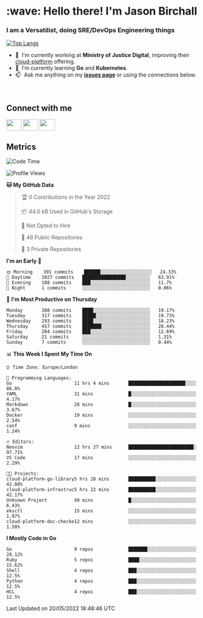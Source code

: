 <h1 align="left" id="jason-title">:wave: Hello there! I'm Jason Birchall</h1>
<h3 align="left">I am a Versatilist, doing SRE/DevOps Engineering things</h3>

[![Top Langs](https://github-readme-stats.vercel.app/api?username=jasonBirchall&show_icons=true&count_private=true&include_all_commits=true&theme=gruvbox)](https://github.com/anuraghazra/github-readme-stats)

- :office: &nbsp;I'm currently working at **Ministry of Justice Digital**, improving their [cloud-platform](https://github.com/ministryofjustice/cloud-platform) offering.
- :seedling: &nbsp;I’m currently learning **Go** and **Kubernetes**.
- :mailbox: &nbsp;Ask me anything on my **[issues page]** or using the connections below.


<br>

<h2>Connect with me</h2>
<p>
<a href="https://twitter.com/jsonBirchall" target="blank"><img align="center" src="https://cdn.jsdelivr.net/npm/simple-icons@3.0.1/icons/twitter.svg" alt="" height="30" width="40" /></a>
<a href="https://keybase.io/json0" target="blank"><img align="center" src="https://cdn.jsdelivr.net/npm/simple-icons@3.0.1/icons/keybase.svg" alt="" height="30" width="40" /></a>
<a href="https://www.reddit.com/user/kakorate" target="blank"><img align="center" src="https://cdn.jsdelivr.net/npm/simple-icons@3.0.1/icons/reddit.svg" alt="" height="30" width="40" /></a>
</p>

<h2>Metrics</h2>

<!--START_SECTION:waka-->
![Code Time](http://img.shields.io/badge/Code%20Time-0%20secs-blue)

![Profile Views](http://img.shields.io/badge/Profile%20Views-1-blue)

**🐱 My GitHub Data** 

> 🏆 0 Contributions in the Year 2022
 > 
> 📦 44.0 kB Used in GitHub's Storage 
 > 
> 🚫 Not Opted to Hire
 > 
> 📜 48 Public Repositories 
 > 
> 🔑 3 Private Repositories  
 > 
**I'm an Early 🐤** 

```text
🌞 Morning    391 commits    ██████░░░░░░░░░░░░░░░░░░░   24.33% 
🌆 Daytime    1027 commits   ████████████████░░░░░░░░░   63.91% 
🌃 Evening    188 commits    ███░░░░░░░░░░░░░░░░░░░░░░   11.7% 
🌙 Night      1 commits      ░░░░░░░░░░░░░░░░░░░░░░░░░   0.06%

```
📅 **I'm Most Productive on Thursday** 

```text
Monday       308 commits    ████░░░░░░░░░░░░░░░░░░░░░   19.17% 
Tuesday      317 commits    █████░░░░░░░░░░░░░░░░░░░░   19.73% 
Wednesday    293 commits    ████░░░░░░░░░░░░░░░░░░░░░   18.23% 
Thursday     457 commits    ███████░░░░░░░░░░░░░░░░░░   28.44% 
Friday       204 commits    ███░░░░░░░░░░░░░░░░░░░░░░   12.69% 
Saturday     21 commits     ░░░░░░░░░░░░░░░░░░░░░░░░░   1.31% 
Sunday       7 commits      ░░░░░░░░░░░░░░░░░░░░░░░░░   0.44%

```


📊 **This Week I Spent My Time On** 

```text
⌚︎ Time Zone: Europe/London

💬 Programming Languages: 
Go                       11 hrs 4 mins       █████████████████████░░░░   86.8% 
YAML                     31 mins             █░░░░░░░░░░░░░░░░░░░░░░░░   4.17% 
Markdown                 28 mins             █░░░░░░░░░░░░░░░░░░░░░░░░   3.67% 
Docker                   19 mins             ░░░░░░░░░░░░░░░░░░░░░░░░░   2.54% 
conf                     9 mins              ░░░░░░░░░░░░░░░░░░░░░░░░░   1.24%

🔥 Editors: 
Neovim                   12 hrs 27 mins      ████████████████████████░   97.71% 
VS Code                  17 mins             ░░░░░░░░░░░░░░░░░░░░░░░░░   2.29%

🐱‍💻 Projects: 
cloud-platform-go-library5 hrs 28 mins       ██████████░░░░░░░░░░░░░░░   42.88% 
cloud-platform-infrastruc5 hrs 22 mins       ██████████░░░░░░░░░░░░░░░   42.17% 
Unknown Project          49 mins             █░░░░░░░░░░░░░░░░░░░░░░░░   6.43% 
eksctl                   15 mins             ░░░░░░░░░░░░░░░░░░░░░░░░░   1.97% 
cloud-platform-doc-checke12 mins             ░░░░░░░░░░░░░░░░░░░░░░░░░   1.58%

```

**I Mostly Code in Go** 

```text
Go                       9 repos             ███████░░░░░░░░░░░░░░░░░░   28.12% 
Ruby                     5 repos             ████░░░░░░░░░░░░░░░░░░░░░   15.62% 
Shell                    4 repos             ███░░░░░░░░░░░░░░░░░░░░░░   12.5% 
Python                   4 repos             ███░░░░░░░░░░░░░░░░░░░░░░   12.5% 
HCL                      4 repos             ███░░░░░░░░░░░░░░░░░░░░░░   12.5%

```



 Last Updated on 20/05/2022 18:48:46 UTC
<!--END_SECTION:waka-->

<!-- links -->

[issues page]: https://github.com/jasonBirchall/jasonBirchall/issues "jasonBirchall/issues"
